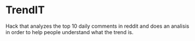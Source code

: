 # TrendIT

Hack that analyzes the top 10 daily comments in reddit and does an analisis in order to help people understand what the trend is.
